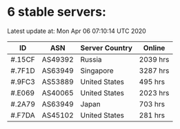 # 6 stable servers:

Latest update at: Mon Apr 06 07:10:14 UTC 2020

| ID | ASN | Server Country | Online |
| -- | --- | -------------- | ------ |
| #.15CF | AS49392 | Russia | 2039 hrs |
| #.7F1D | AS63949 | Singapore | 3287 hrs |
| #.9FC3 | AS53889 | United States | 495 hrs |
| #.E069 | AS40065 | United States | 2023 hrs |
| #.2A79 | AS63949 | Japan | 703 hrs |
| #.F7DA | AS45102 | United States | 281 hrs |

